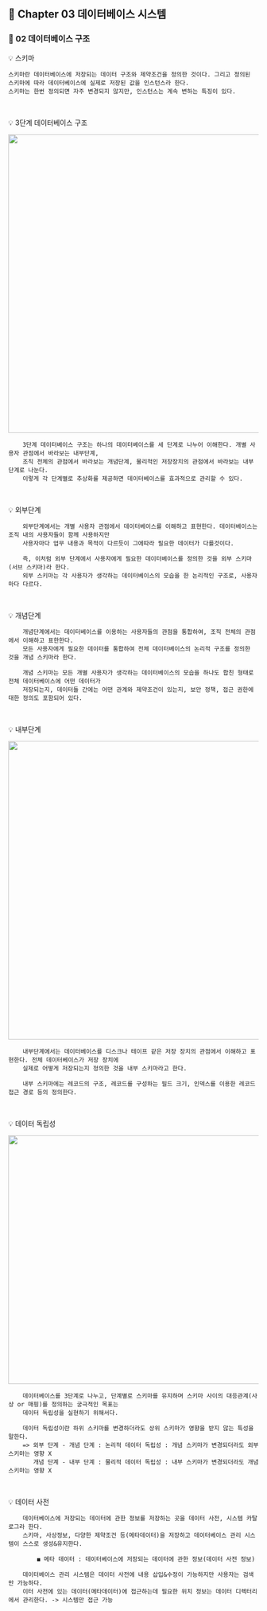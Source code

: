 ## 📒 Chapter 03 데이터베이스 시스템
### 📗 02 데이터베이스 구조

💡 스키마

    스키마란 데이터베이스에 저장되는 데이터 구조와 제약조건을 정의한 것이다. 그리고 정의된 스키마에 따라 데이터베이스에 실제로 저장된 값을 인스턴스라 한다.
    스키마는 한번 정의되면 자주 변경되지 않지만, 인스턴스는 계속 변하는 특징이 있다. 
</br>

💡 3단계 데이터베이스 구조
<p align="center"><img src="https://user-images.githubusercontent.com/45066381/136753011-7d634afe-070e-4b52-9025-4e55cd11289b.jpg" width="800" height="600"/></p>
        
        3단계 데이터베이스 구조는 하나의 데이터베이스를 세 단계로 나누어 이해한다. 개별 사용자 관점에서 바라보는 내부단계, 
        조직 전체의 관점에서 바라보는 개념단계, 물리적인 저장장치의 관점에서 바라보는 내부단계로 나눈다. 
        이렇게 각 단계별로 추상화를 제공하면 데이터베이스를 효과적으로 관리할 수 있다. 
</br>

💡 외부단계

        외부단계에서는 개별 사용자 관점에서 데이터베이스를 이해하고 표현한다. 데이터베이스는 조직 내의 사용자들이 함께 사용하지만
        사용자마다 업무 내용과 목적이 다르듯이 그에따라 필요한 데이터가 다를것이다. 
        
        즉, 이처럼 외부 단계에서 사용자에게 필요한 데이터베이스를 정의한 것을 외부 스키마(서브 스키마)라 한다. 
        외부 스키마는 각 사용자가 생각하는 데이터베이스의 모습을 한 논리적인 구조로, 사용자마다 다르다.
</br>

💡 개념단계        
        
        개념단계에서는 데이터베이스를 이용하는 사용자들의 관점을 통합하여, 조직 전체의 관점에서 이해하고 표한한다. 
        모든 사용자에게 필요한 데이터를 통합하여 전체 데이터베이스의 논리적 구조를 정의한 것을 개념 스키마라 한다.
        
        개념 스키마는 모든 개별 사용자가 생각하는 데이터베이스의 모습을 하나도 합친 형태로 전체 데이터베이스에 어떤 데이터가 
        저장되는지, 데이터들 간에는 어떤 관계와 제약조건이 있는지, 보안 정책, 접근 권한에 대한 정의도 포함되어 있다. 
</br>

💡 내부단계
<p align="center"><img src="https://user-images.githubusercontent.com/45066381/136754856-af048a6f-16fd-4847-bc02-e449548e8692.jpg" width="800" height="600"/></p>

        내부단계에서는 데이터베이스를 디스크나 테이프 같은 저장 장치의 관점에서 이해하고 표현한다. 전체 데이터베이스가 저장 장치에 
        실제로 어떻게 저장되는지 정의한 것을 내부 스키마라고 한다.
        
        내부 스키마에는 레코드의 구조, 레코드를 구성하는 필드 크기, 인덱스를 이용한 레코드 접근 경로 등의 정의한다.
</br>

💡 데이터 독립성
<p align="center"><img src="https://user-images.githubusercontent.com/45066381/136755178-516c56c5-5efc-41a5-8657-f4476e110ea4.png" width="800" height="500"/></p>

        데이터베이스를 3단계로 나누고, 단계별로 스키마를 유지하며 스키마 사이의 대응관계(사상 or 매핑)를 정의하는 궁극적인 목표는
        데이터 독립성을 실현하기 위해서다. 
        
        데이터 독립성이란 하위 스키마를 변경하더라도 상위 스키마가 영향을 받지 않는 특성을 말한다. 
        => 외부 단계 - 개념 단계 : 논리적 데이터 독립성 : 개념 스키마가 변경되더라도 외부 스키마는 영향 X
           개념 단계 - 내부 단계 : 물리적 데이터 독립성 : 내부 스키마가 변경되더라도 개념 스키마는 영향 X
</br>

💡 데이터 사전

        데이터베이스에 저장되는 데이터에 관한 정보를 저장하는 곳을 데이터 사전, 시스템 카탈로그라 한다.
        스키마, 사상정보, 다양한 제약조건 등(메타데이터)을 저장하고 데이터베이스 관리 시스템이 스스로 생성&유지한다.
        
            ◼️ 메타 데이터 : 데이터베이스에 저장되는 데이터에 관한 정보(데이터 사전 정보)
       
        데이터베이스 관리 시스템은 데이터 사전에 내용 삽입&수정이 가능하지만 사용자는 검색만 가능하다.
        이터 사전에 있는 데이터(메타데이터)에 접근하는데 필요한 위치 정보는 데이터 디렉터리에서 관리한다. -> 시스템만 접근 가능
